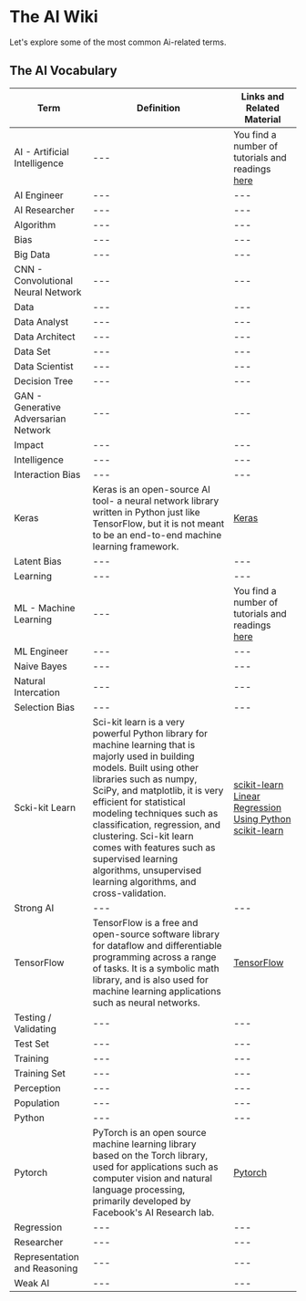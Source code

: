 # The AI Wiki

Let's explore some of the most common Ai-related terms. 


## The AI Vocabulary

|Term|Definition|Links and Related Material|
|---|---|---|
|AI - Artificial Intelligence|---|You find a number of tutorials and readings [here](README.md)|
|AI Engineer|---|---|
|AI Researcher|---|---|
|Algorithm|---|---|
|Bias|---|---|
|Big Data|---|---|
|CNN - Convolutional Neural Network|---|---|
|Data|---|---|
|Data Analyst|---|---|
|Data Architect|---|---|
|Data Set|---|---|
|Data Scientist|---|---|
|Decision Tree|---|---|
|GAN - Generative Adversarian Network|---|---|
|Impact|---|---|
|Intelligence|---|---|
|Interaction Bias|---|---|
|Keras| Keras is an open-source AI tool- a neural network library written in Python just like TensorFlow, but it is not meant to be an end-to-end machine learning framework. |[Keras](https://keras.io/)|
|Latent Bias|---|---|
|Learning|---|---|
|ML - Machine Learning|---|You find a number of tutorials and readings [here](README.md)|
|ML Engineer|---|---|
|Naive Bayes|---|---|
|Natural Intercation|---|---|
|Selection Bias|---|---|
|Scki-kit Learn| Sci-kit learn is a very powerful Python library for machine learning that is majorly used in building models. Built using other libraries such as numpy, SciPy, and matplotlib, it is very efficient for statistical modeling techniques such as classification, regression, and clustering. Sci-kit learn comes with features such as supervised learning algorithms, unsupervised learning algorithms, and cross-validation.|[scikit-learn](https://scikit-learn.org/stable/)  [Linear Regression Using Python scikit-learn](https://dzone.com/articles/linear-regression-using-python-scikit-learn)|
|Strong AI|---|---|
|TensorFlow| TensorFlow is a free and open-source software library for dataflow and differentiable programming across a range of tasks. It is a symbolic math library, and is also used for machine learning applications such as neural networks. |[TensorFlow](https://www.tensorflow.org/) |
|Testing / Validating|---|---|
|Test Set|---|---|
|Training|---|---|
|Training Set|---|---|
|Perception|---|---|
|Population|---|---|
|Python|---|---|
|Pytorch| PyTorch is an open source machine learning library based on the Torch library, used for applications such as computer vision and natural language processing, primarily developed by Facebook's AI Research lab. |[Pytorch](https://pytorch.org/) |
|Regression|---|---|
|Researcher|---|---|
|Representation and Reasoning|---|---|
|Weak AI|---|---|
